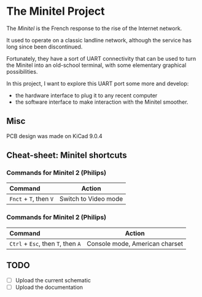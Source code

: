 # The Minitel Project
The _Minitel_ is the French response to the rise of the Internet network. 

It used to operate on a classic landline network, although the service has long since been discontinued.

Fortunately, they have a sort of UART connectivity that can be used to turn the Minitel into an old-school terminal, with some elementary graphical possibilities.

In this project, I want to explore this UART port some more and develop:
- the hardware interface to plug it to any recent computer
- the software interface to make interaction with the Minitel smoother.

## Misc
PCB design was made on KiCad 9.0.4


## Cheat-sheet: Minitel shortcuts

### Commands for Minitel 2 (Philips)

| Command    | Action |
| :-------- | ------- |
| `Fnct` + `T`, then `V` | Switch to Video mode |

### Commands for Minitel 2 (Philips)

| Command    | Action |
| :-------- | ------- |
| `Ctrl` + `Esc`, then `T`, then `A` | Console mode, American charset |

## TODO
- [ ] Upload the current schematic
- [ ] Upload the documentation
